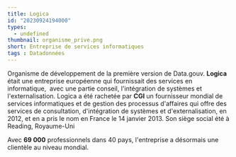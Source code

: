 ```yaml
---
title: Logica
id: "20230924194000"
types:
  - undefined
thumbnail: organisme_prive.png
short: Entreprise de services informatiques
tags : Datadonnées
---
```


Organisme de développement de la première version de Data.gouv. **Logica** était une entreprise européenne qui fournissait des services en informatique,  avec une partie conseil, l'intégration de systèmes et l'externalisation. Logica a été rachetée par **CGI** un fournisseur mondial de services informatiques et de gestion des processus d'affaires qui offre des services de consultation, d'intégration de systèmes et d'externalisation, en 2012, et en a pris le nom en France le 14 janvier 2013. Son siège social été à Reading, Royaume-Uni

Avec **69 000** professionnels dans 40 pays,  l'entreprise a désormais une clientèle au niveau mondial.

 
